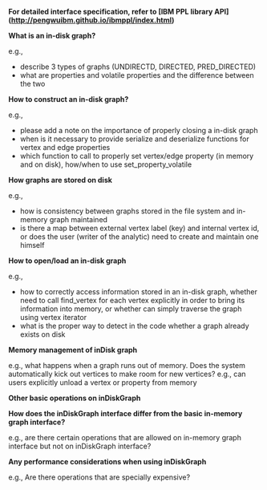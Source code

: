  
<b>For detailed interface specification, refer to [IBM PPL library API] (http://pengwuibm.github.io/ibmppl/index.html) </b>

<b> What is an in-disk graph? </b>

e.g.,
  - describe 3 types of graphs (UNDIRECTD, DIRECTED, PRED_DIRECTED)
  - what are properties and volatile properties and the difference between the two

<b> How to construct an in-disk graph? </b>

e.g., 
  - please add a note on the importance of properly closing a in-disk graph
  - when is it necessary to provide serialize and deserialize functions for vertex and edge properties
  - which function to call to properly set vertex/edge property (in memory and on disk), how/when to use set_property_volatile

<b> How graphs are stored on disk </b>

e.g., 
  - how is consistency between graphs stored in the file system and in-memory graph maintained
  - is there a map between external vertex label (key) and internal vertex id, or does the user (writer of the analytic) need to create and maintain one himself

<b> How to open/load an in-disk graph </b>

e.g., 
  - how to correctly access information stored in an in-disk graph, whether need to call find_vertex for each vertex explicitly in order to bring its information into memory, or whether can simply traverse the graph using vertex iterator
  - what is the proper way to detect in the code whether a graph already exists on disk

<b> Memory management of inDisk graph </b>

e.g., what happens when a graph runs out of memory. Does the system automatically kick out vertices to make room 
for new vertices? 
e.g., can users explicitly unload a vertex or property from memory

<b> Other basic operations on inDiskGraph</b>

<b> How does the inDiskGraph interface differ from the basic in-memory graph interface? </b>

e.g., are there certain operations that are allowed on in-memory graph interface but not on inDiskGraph interface?

<b> Any performance considerations when using inDiskGraph </b>

e.g., Are there operations that are specially expensive?

